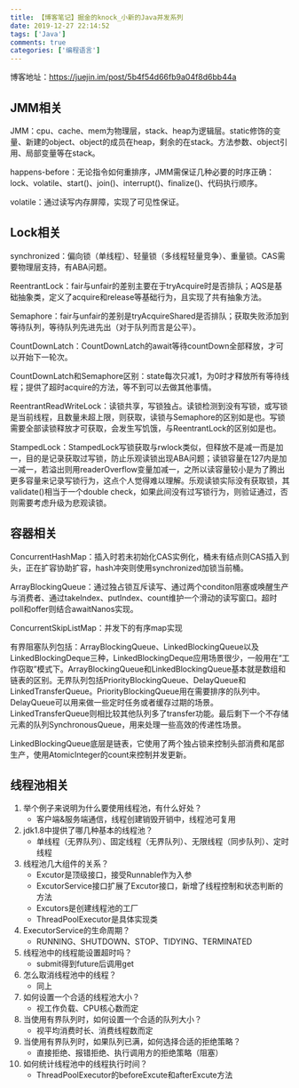 ```yaml
---
title: 【博客笔记】掘金的knock_小新的Java并发系列
date: 2019-12-27 22:14:52
tags: ['Java']
comments: true
categories: ['编程语言']
---
```


博客地址：https://juejin.im/post/5b4f54d66fb9a04f8d6bb44a

<!--more-->

## JMM相关

JMM：cpu、cache、mem为物理层，stack、heap为逻辑层。static修饰的变量、新建的object、object的成员在heap，剩余的在stack。方法参数、object引用、局部变量等在stack。

happens-before：无论指令如何重排序，JMM需保证几种必要的时序正确：lock、volatile、start()、join()、interrupt()、finalize()、代码执行顺序。

volatile：通过读写内存屏障，实现了可见性保证。

## Lock相关

synchronized：偏向锁（单线程）、轻量锁（多线程轻量竞争）、重量锁。CAS需要物理层支持，有ABA问题。

ReentrantLock：fair与unfair的差别主要在于tryAcquire时是否排队；AQS是基础抽象类，定义了acquire和release等基础行为，且实现了共有抽象方法。

Semaphore：fair与unfair的差别是tryAcquireShared是否排队；获取失败添加到等待队列，等待队列先进先出（对于队列而言是公平）。

CountDownLatch：CountDownLatch的await等待countDown全部释放，才可以开始下一轮次。

CountDownLatch和Semaphore区别：state每次只减1，为0时才释放所有等待线程；提供了超时acquire的方法，等不到可以去做其他事情。

ReentrantReadWriteLock：读锁共享，写锁独占。读锁检测到没有写锁，或写锁是当前线程，且数量未超上限，则获取，读锁与Semaphore的区别如是也。写锁需要全部读锁释放才可获取，会发生写饥饿，与ReentrantLock的区别如是也。

StampedLock：StampedLock写锁获取与rwlock类似，但释放不是减一而是加一，目的是记录获取过写锁，防止乐观读锁出现ABA问题；读锁容量在127内是加一减一，若溢出则用readerOverflow变量加减一，之所以读容量较小是为了腾出更多容量来记录写锁行为，这点个人觉得难以理解。乐观读锁实际没有获取锁，其validate()相当于一个double check，如果此间没有过写锁行为，则验证通过，否则需要考虑升级为悲观读锁。

## 容器相关

ConcurrentHashMap：插入时若未初始化CAS实例化，桶未有结点则CAS插入到头，正在扩容协助扩容，hash冲突则使用synchronized加锁当前桶。

ArrayBlockingQueue：通过独占锁互斥读写、通过两个conditon阻塞或唤醒生产与消费者、通过takeIndex、putIndex、count维护一个滑动的读写窗口。超时poll和offer则结合awaitNanos实现。

ConcurrentSkipListMap：并发下的有序map实现

有界阻塞队列包括：ArrayBlockingQueue、LinkedBlockingQueue以及LinkedBlockingDeque三种，LinkedBlockingDeque应用场景很少，一般用在“工作窃取”模式下。ArrayBlockingQueue和LinkedBlockingQueue基本就是数组和链表的区别。无界队列包括PriorityBlockingQueue、DelayQueue和LinkedTransferQueue。PriorityBlockingQueue用在需要排序的队列中。DelayQueue可以用来做一些定时任务或者缓存过期的场景。LinkedTransferQueue则相比较其他队列多了transfer功能。最后剩下一个不存储元素的队列SynchronousQueue，用来处理一些高效的传递性场景。

LinkedBlockingQueue底层是链表，它使用了两个独占锁来控制头部消费和尾部生产，使用AtomicInteger的count来控制并发更新。

## 线程池相关

1. 举个例子来说明为什么要使用线程池，有什么好处？
    - 客户端&服务端通信，线程创建销毁开销中，线程池可复用
1. jdk1.8中提供了哪几种基本的线程池？
    - 单线程（无界队列）、固定线程（无界队列）、无限线程（同步队列）、定时线程
1. 线程池几大组件的关系？
    - Excutor是顶级接口，接受Runnable作为入参
    - ExcutorService接口扩展了Excutor接口，新增了线程控制和状态判断的方法
    - Excutors是创建线程池的工厂
    - ThreadPoolExecutor是具体实现类
1. ExecutorService的生命周期？
    - RUNNING、SHUTDOWN、STOP、TIDYING、TERMINATED
1. 线程池中的线程能设置超时吗？
    - submit得到future后调用get
1. 怎么取消线程池中的线程？
    - 同上
1. 如何设置一个合适的线程池大小？
    - 视工作负载、CPU核心数而定
1. 当使用有界队列时，如何设置一个合适的队列大小？
    - 视平均消费时长、消费线程数而定
1. 当使用有界队列时，如果队列已满，如何选择合适的拒绝策略？
    - 直接拒绝、报错拒绝、执行调用方的拒绝策略（阻塞）
1. 如何统计线程池中的线程执行时间？
    - ThreadPoolExecutor的beforeExcute和afterExcute方法